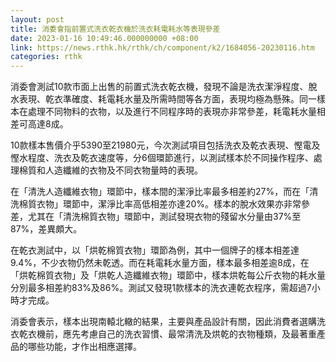 ```yaml
---
layout: post
title: 消委會指前置式洗衣乾衣機於洗衣耗電耗水等表現參差
date: 2023-01-16 10:49:46.000000000 +08:00
link: https://news.rthk.hk/rthk/ch/component/k2/1684056-20230116.htm
categories: rthk
---
```


消委會測試10款市面上出售的前置式洗衣乾衣機，發現不論是洗衣潔淨程度、脫水表現、乾衣準確度、耗電耗水量及所需時間等各方面，表現均極為懸殊。同一樣本在處理不同物料的衣物，以及進行不同程序時的表現亦非常參差，耗電耗水量相差可高達8成。

10款樣本售價介乎5390至21980元，今次測試項目包括洗衣及乾衣表現、慳電及慳水程度、洗衣及乾衣速度等，分6個環節進行，以測試樣本於不同操作程序、處理棉質和人造纖維的衣物及不同衣物量時的表現。

在「清洗人造纖維衣物」環節中，樣本間的潔淨比率最多相差約27%，而在「清洗棉質衣物」環節中，潔淨比率高低相差亦達20%。樣本的脫水效果亦非常參差，尤其在「清洗棉質衣物」環節中，測試發現衣物的殘留水分量由37%至87%，差異頗大。

在乾衣測試中，以「烘乾棉質衣物」環節為例，其中一個牌子的樣本相差達9.4%，不少衣物仍然未乾透。而在耗電耗水量方面，樣本最多相差逾8成，在「烘乾棉質衣物」及「烘乾人造纖維衣物」環節中，樣本烘乾每公斤衣物的耗水量分別最多相差約83%及86%。測試又發現1款樣本的洗衣連乾衣程序，需超過7小時才完成。

消委會表示，樣本出現南轅北轍的結果，主要與產品設計有關，因此消費者選購洗衣乾衣機前，應先考慮自己的洗衣習慣、最常清洗及烘乾的衣物種類，及最著重產品的哪些功能，才作出相應選擇。
